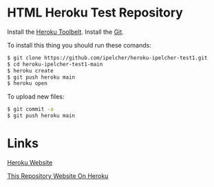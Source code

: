 # HTML Heroku Test Repository

Install the [Heroku Toolbelt](https://toolbelt.heroku.com/).
Install the [Git](https://git-scm.com/).

To install this thing you should run these comands:
```sh
$ git clone https://github.com/ipelcher/heroku-ipelcher-test1.git
$ cd heroku-ipelcher-test1-main
$ heroku create
$ git push heroku main
$ heroku open
```

To upload new files:
```sh
$ git commit -a
$ git push heroku main
```
# Links

[Heroku Website](https://heroku.com)

[This Repository Website On Heroku](https://ipelcher-test-1.herokuapp.com/)
